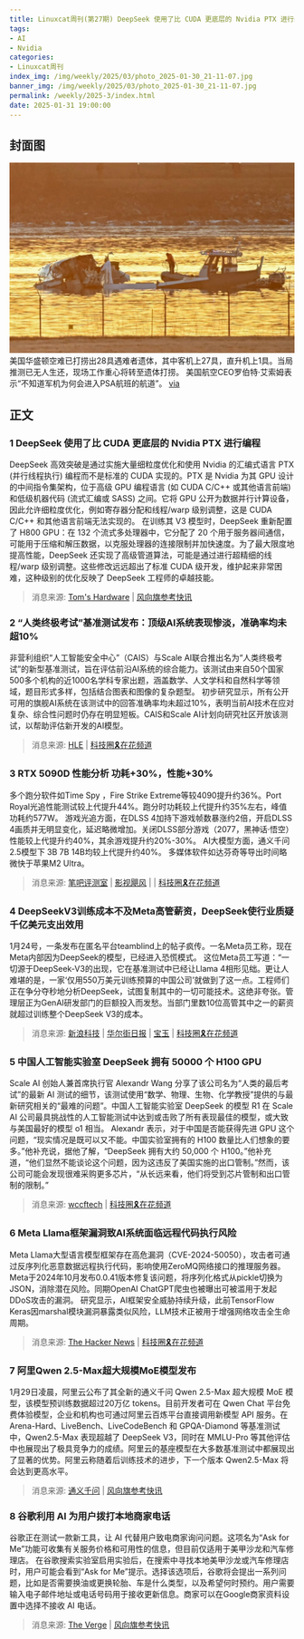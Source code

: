 ```yaml
---
title: Linuxcat周刊(第27期) DeepSeek 使用了比 CUDA 更底层的 Nvidia PTX 进行编程
tags: 
- AI
- Nvidia
categories: 
- Linuxcat周刊
index_img: /img/weekly/2025/03/photo_2025-01-30_21-11-07.jpg
banner_img: /img/weekly/2025/03/photo_2025-01-30_21-11-07.jpg
permalink: /weekly/2025-3/index.html
date: 2025-01-31 19:00:00
---
```

## 封面图

![华盛顿空难](/img/weekly/2025/03/photo_2025-01-30_21-11-07.jpg)
美国华盛顿空难已打捞出28具遇难者遗体，其中客机上27具，直升机上1具。当局推测已无人生还，现场工作重心将转至遗体打捞。
美国航空CEO罗伯特·艾索姆表示“不知道军机为何会进入PSA航班的航道”。
[via](https://apnews.com/article/congo-m23-goma-rwanda-tshisekedi-south-africa-ca81f34f52ea31b85dd845b049a0bb96)

## 正文

### 1 DeepSeek 使用了比 CUDA 更底层的 Nvidia PTX 进行编程

DeepSeek 高效突破是通过实施大量细粒度优化和使用 Nvidia 的汇编式语言 PTX (并行线程执行) 编程而不是标准的 CUDA 实现的。PTX 是 Nvidia 为其 GPU 设计的中间指令集架构，位于高级 GPU 编程语言 (如 CUDA C/C++ 或其他语言前端) 和低级机器代码 (流式汇编或 SASS) 之间。它将 GPU 公开为数据并行计算设备，因此允许细粒度优化，例如寄存器分配和线程/warp 级别调整，这是 CUDA C/C++ 和其他语言前端无法实现的。
在训练其 V3 模型时，DeepSeek 重新配置了 H800 GPU：在 132 个流式多处理器中，它分配了 20 个用于服务器间通信，可能用于压缩和解压数据，以克服处理器的连接限制并加快速度。为了最大限度地提高性能，DeepSeek 还实现了高级管道算法，可能是通过进行超精细的线程/warp 级别调整。这些修改远远超出了标准 CUDA 级开发，维护起来非常困难，这种级别的优化反映了 DeepSeek 工程师的卓越技能。
> 消息来源: [Tom's Hardware](https://www.tomshardware.com/tech-industry/artificial-intelligence/deepseeks-ai-breakthrough-bypasses-industry-standard-cuda-uses-assembly-like-ptx-programming-instead) | [风向旗参考快讯](https://t.me/xhqcankao/16824)

### 2 “人类终极考试”基准测试发布：顶级AI系统表现惨淡，准确率均未超10%

非营利组织“人工智能安全中心”（CAIS）与Scale AI联合推出名为“人类终极考试”的新型基准测试，旨在评估前沿AI系统的综合能力。该测试由来自50个国家500多个机构的近1000名学科专家出题，涵盖数学、人文学科和自然科学等领域，题目形式多样，包括结合图表和图像的复杂题型。
初步研究显示，所有公开可用的旗舰AI系统在该测试中的回答准确率均未超过10%，表明当前AI技术在应对复杂、综合性问题时仍存在明显短板。CAIS和Scale AI计划向研究社区开放该测试，以帮助评估新开发的AI模型。
> 消息来源: [HLE](https://agi.safe.ai/) | [科技圈🎗在花频道](https://t.me/zaihuanews/30441)

### 3 RTX 5090D 性能分析 功耗+30%，性能+30%

多个跑分软件如Time Spy ，Fire Strike Extreme等较4090提升约36%。Port Royal光追性能测试较上代提升44%。跑分时功耗较上代提升约35%左右，峰值功耗约577W。
游戏光追方面，在DLSS 4加持下游戏帧数暴涨约2倍，开启DLSS 4画质并无明显变化，延迟略微增加。关闭DLSS部分游戏（2077，黑神话·悟空）性能较上代提升约40%，其余游戏提升约20%-30%。
AI大模型方面，通义千问2.5模型下 3B 7B 14B均较上代提升约40%。
多媒体软件如达芬奇等导出时间略微快于苹果M2 Ultra。
> 消息来源: [笔吧评测室](https://www.bilibili.com/video/BV1UCfHYFEWt) | [影视飓风](https://www.youtube.com/watch?v=0CynkH9qoek) | | [科技圈🎗在花频道](https://t.me/zaihuanews/30445)

### 4 DeepSeekV3训练成本不及Meta高管薪资，DeepSeek使行业质疑千亿美元支出效用

1月24号，一条发布在匿名平台teamblind上的帖子疯传。一名Meta员工称，现在Meta内部因为DeepSeek的模型，已经进入恐慌模式。
这位Meta员工写道：“一切源于DeepSeek-V3的出现，它在基准测试中已经让Llama 4相形见绌。更让人难堪的是，一家‘仅用550万美元训练预算的中国公司’就做到了这一点。工程师们正在争分夺秒地分析DeepSeek，试图复制其中的一切可能技术。这绝非夸张。管理层正为GenAI研发部门的巨额投入而发愁。当部门里数10位高管其中之一的薪资就超过训练整个DeepSeek V3的成本。
> 消息来源: [新浪科技](https://weibo.com/1642634100/PbjVRgEyv) | [华尔街日报](https://www.ft.com/content/747a7b11-dcba-4aa5-8d25-403f56216d7e) | [宝玉](https://x.com/dotey/status/1882528871108538808) | [科技圈🎗在花频道](https://t.me/zaihuanews/30470)

### 5 中国人工智能实验室 DeepSeek 拥有 50000 个 H100 GPU

Scale AI 创始人兼首席执行官 Alexandr Wang 分享了该公司名为“人类的最后考试”的最新 AI 测试的细节，该测试使用“数学、物理、生物、化学教授”提供的与最新研究相关的“最难的问题”。中国人工智能实验室 DeepSeek 的模型 R1 在 Scale AI 公司最具挑战性的人工智能测试中达到或击败了所有表现最佳的模型，或大致与美国最好的模型 o1 相当。
Alexandr 表示，对于中国是否能获得先进 GPU 这个问题，“现实情况是既可以又不能。中国实验室拥有的 H100 数量比人们想象的要多。”他补充说，据他了解，“DeepSeek 拥有大约 50,000 个 H100。”他补充道，“他们显然不能谈论这个问题，因为这违反了美国实施的出口管制。”然而，该公司可能会发现很难采购更多芯片，“从长远来看，他们将受到芯片管制和出口管制的限制。”
> 消息来源: [wccftech](https://wccftech.com/chinese-ai-lab-deepseek-has-50000-nvidia-h100-ai-gpus-says-ai-ceo/amp/) | [科技圈🎗在花频道](https://t.me/xhqcankao/16767)

### 6 Meta Llama框架漏洞致AI系统面临远程代码执行风险  

Meta Llama大型语言模型框架存在高危漏洞（CVE-2024-50050），攻击者可通过反序列化恶意数据远程执行代码，影响使用ZeroMQ网络接口的推理服务器。
Meta于2024年10月发布0.0.41版本修复该问题，将序列化格式从pickle切换为JSON，消除潜在风险。同期OpenAI ChatGPT爬虫也被曝出可被滥用于发起DDoS攻击的漏洞。
研究显示，AI框架安全威胁持续升级，此前TensorFlow Keras因marshal模块漏洞暴露类似风险，LLM技术正被用于增强网络攻击全生命周期。
> 消息来源: [The Hacker News](https://thehackernews.com/2025/01/metas-llama-framework-flaw-exposes-ai.html) | [科技圈🎗在花频道](https://t.me/zaihuanews/30492)

### 7 阿里Qwen 2.5-Max超大规模MoE模型发布

1月29日凌晨，阿里云公布了其全新的通义千问 Qwen 2.5-Max 超大规模 MoE 模型，该模型预训练数据超过20万亿 tokens。目前开发者可在 Qwen Chat 平台免费体验模型，企业和机构也可通过阿里云百炼平台直接调用新模型 API 服务。在 Arena-Hard、LiveBench、LiveCodeBench 和 GPQA-Diamond 等基准测试中，Qwen2.5-Max 表现超越了 DeepSeek V3，同时在 MMLU-Pro 等其他评估中也展现出了极具竞争力的成绩。阿里云的基座模型在大多数基准测试中都展现出了显著的优势。阿里云称随着后训练技术的进步，下一个版本 Qwen2.5-Max 将会达到更高水平。
> 消息来源: [通义千问](https://mp.weixin.qq.com/s/PkwwZWFOyG-mZMWXUMvM8w) | [风向旗参考快讯](https://t.me/xhqcankao/16834)

### 8 谷歌利用 AI 为用户拨打本地商家电话

​谷歌正在测试一款新工具，让 AI 代替用户致电商家询问问题。这项名为“Ask for Me”功能可收集有关服务价格和可用性的信息，但目前仅适用于美甲沙龙和汽车修理店。
在谷歌搜索实验室启用实验后，在搜索中寻找本地美甲沙龙或汽车修理店时，用户可能会看到“Ask for Me”提示。选择该选项后，谷歌将会提出一系列问题，比如是否需要换油或更换轮胎、车是什么类型，以及希望何时预约。用户需要输入电子邮件地址或电话号码用于接收更新信息。商家可以在Google商家资料设置中选择不接收 AI 电话。
> 消息来源: [The Verge](https://www.theverge.com/news/603501/google-ask-for-me-search-labs) | [风向旗参考快讯](https://t.me/xhqcankao/16897)
